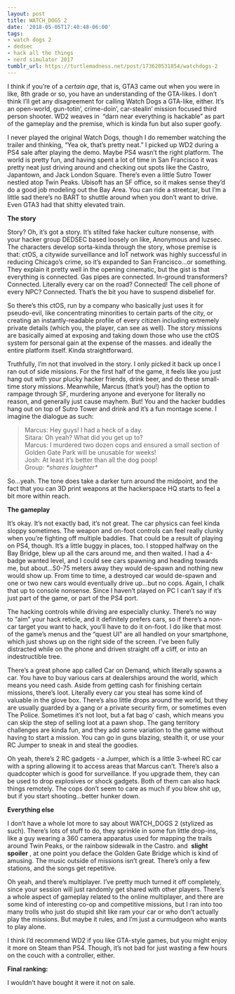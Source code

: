 ```yaml
---
layout: post
title: WATCH_DOGS 2
date: '2018-05-05T17:40:48-06:00'
tags:
- watch dogs 2
- dedsec
- hack all the things
- nerd simulator 2017
tumblr_url: https://turtlemadness.net/post/173620531854/watchdogs-2
---
```

I think if you’re of a _certain age_, that is, GTA3 came out when you were in like, 8th grade or so, you have an understanding of the GTA-likes. I don’t think I’ll get any disagreement for calling Watch Dogs a GTA-like, either. It’s an open-world, gun-totin’, crime-doin’, car-stealin’ mission focused third person shooter. WD2 weaves in&nbsp; “darn near everything is hackable” as part of the gameplay and the premise, which is kinda fun but also super goofy.

I never played the original Watch Dogs, though I do remember watching the trailer and thinking,&nbsp;“Yea ok, that’s pretty neat.” I picked up WD2 during a PS4 sale after playing the demo. Maybe PS4 wasn’t the right platform. The world is pretty fun, and having spent a lot of time in San Francisco it was pretty neat just driving around and checking out spots like the Castro, Japantown, and Jack London Square. There’s even a little Sutro Tower nestled atop Twin Peaks. Ubisoft has an SF office, so it makes sense they’d do a good job modeling out the Bay Area. You can ride a streetcar, but I’m a little sad there’s no BART to shuttle around when you don’t want to drive. Even GTA3 had that shitty elevated train.

**The story**

Story? Oh, it’s got a story. It’s stilted fake hacker culture nonsense, with your hacker group DEDSEC based loosely on like, Anonymous and luzsec. The characters develop sorta-kinda through the story, whose premise is that: ctOS, a citywide surveillance and IoT network was highly successful in reducing Chicago’s crime, so it’s expanded to San Francisco…or something. They explain it pretty well in the opening cinematic, but the gist is that everything is connected. Gas pipes are connected. In-ground transformers? Connected. Literally every car on the road? Connected! The cell phone of every NPC? Connected. That’s the bit you have to suspend disbelief for.

So there’s this ctOS, run by a company who basically just uses it for pseudo-evil, like concentrating minorities to certain parts of the city, or creating an instantly-readable profile of every citizen including extremely private details (which you, the player, can see as well). The story missions are basically aimed at exposing and taking down those who use the ctOS system for personal gain at the expense of the masses. and ideally the entire platform itself. Kinda straightforward.&nbsp;

Truthfully, I’m not that involved in the story. I only picked it back up once I ran out of side missions. For the first half of the game, it feels like you just hang out with your plucky hacker friends, drink beer, and do these small-time story missions. Meanwhile, Marcus (that’s you!) has the option to rampage through SF, murdering anyone and everyone for literally no reason, and generally just cause mayhem. But! You and the hacker buddies hang out on top of Sutro Tower and drink and it’s a fun montage scene. I imagine the dialogue as such:

> Marcus: Hey guys! I had a heck of a day.  
> Sitara: Oh yeah? What did you get up to?  
> Marcus: I murdered two dozen cops and ensured a small section of Golden Gate Park will be unusable for weeks!  
> Josh: At least it’s better than all the dog poop!  
> Group: _\*shares laughter\*_

So…yeah. The tone does take a darker turn around the midpoint, and the fact that you can 3D print weapons at the hackerspace HQ starts to feel a bit more within reach.

**The gameplay**

It’s okay. It’s not exactly bad, it’s not great. The car physics can feel kinda sloppy sometimes. The weapon and on-foot controls can feel really clunky when you’re fighting off multiple baddies. That could be a result of playing on PS4, though. It’s a little buggy in places, too. I stopped halfway on the Bay Bridge, blew up all the cars around me, and then waited. I had a 4-badge wanted level, and I could see cars spawning and heading towards me, but about…50-75 meters away they would de-spawn and nothing new would show up. From time to time, a destroyed car would de-spawn and one or two new cars would eventually drive up…but no cops. Again, I chalk that up to console nonsense. Since I haven’t played on PC I can’t say if it’s just part of the game, or part of the PS4 port.

The hacking controls while driving are especially clunky. There’s no way to&nbsp;“aim” your hack reticle, and it definitely prefers cars, so if there’s a non-car target you want to hack, you’ll have to do it on-foot. I do like that most of the game’s menus and the&nbsp;“quest UI” are all handled on your smartphone, which just shows up on the right side of the screen. I’ve been fully distracted while on the phone and driven straight off a cliff, or into an indestructible tree.

There’s a great phone app called Car on Demand, which literally spawns a car. You have to buy various cars at dealerships around the world, which means you need cash. Aside from getting cash for finishing certain missions, there’s loot. Literally every car you steal has some kind of valuable in the glove box. There’s also little drops around the world, but they are usually guarded by a gang or a private security firm, or sometimes even The Police. Sometimes it’s not loot, but a fat bag o’ cash, which means you can skip the step of selling loot at a pawn shop. The gang territory challenges are kinda fun, and they add some variation to the game without having to start a mission. You can go in guns blazing, stealth it, or use your RC Jumper to sneak in and steal the goodies.

Oh yeah, there’s 2 RC gadgets - a Jumper, which is a little 3-wheel RC car with a spring allowing it to access areas that Marcus can’t. There’s also a quadcopter which is good for surveillance. If you upgrade them, they can be used to drop explosives or shock gadgets. Both of them can also hack things remotely. The cops don’t seem to care as much if you blow shit up, but if you start shooting…better hunker down.

**Everything else**

I don’t have a whole lot more to say about WATCH\_DOGS 2 (stylized as such). There’s lots of stuff to do, they sprinkle in some fun little drop-ins, like a guy wearing a 360 camera apparatus used for mapping the trails around Twin Peaks, or the rainbow sidewalk in the Castro. and&nbsp; **slight spoiler** , at one point you deface the Golden Gate Bridge which is kind of amusing. The music outside of missions isn’t great. There’s only a few stations, and the songs get repetitive.

Oh yeah, and there’s multiplayer. I’ve pretty much turned it off completely, since your session will just randomly get shared with other players. There’s a whole aspect of gameplay related to the online multiplayer, and there are some kind of interesting co-op and competitive missions, but I ran into too many trolls who just do stupid shit like ram your car or who don’t actually play the missions. But maybe it rules, and I’m just a curmudgeon who wants to play alone.

I think I’d recommend WD2 if you like GTA-style games, but you might enjoy it more on Steam than PS4. Though, it’s not bad for just wasting a few hours on the couch with a controller, either.

**Final ranking:**

I wouldn’t have bought it were it not on sale.

